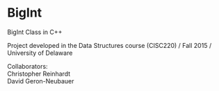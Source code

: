 # BigInt

BigInt Class in C++

Project developed in the Data Structures course (CISC220) / Fall 2015 / University of Delaware

Collaborators:  
Christopher Reinhardt  
David Geron-Neubauer
